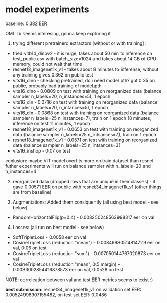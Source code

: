 # model experiments
baseline: 0.382 EER

OML lib seems interesing, gonna keep exploring it


1. trying different pretrainerd extractors (without or with training):
* tried vitb14_dinov2 - it is huge, takes about 50 min to inference on test_public.csv with batch_size=1024 and takes about 14 GB of GPU memory, could not wait that time
* resnet18_imagenet1k_v1 - takes about 8 minutes to inferense, without any training gives 0.362 on public test
* vits16_dino - checking pretrained, do i need model.pth? got 0.35 on public, probably bad training of model.pth
* vits16_dino - 0.0809 on test with training on reorganized data (balance sampler n_labels=20, n_instances=5), 1 epoch
* vits16_din - 0.0716 on test with training on reorganized data (balance sampler n_labels=20, n_intances=5), 1 epoch
* vits16_din - 0.0868 on test with training on reorganized data (balance sampler n_labels=25 n_instances=7), train on 1 epoch 18 minutes, inference on test 11 minutes, 1 epoch
* resnet18_imagenet1k_v1 - 0.0653 on test with training on reorganized data (balance sampler n_labels=25 n_intsances=7), train on 1 epoch
* resnet18_imagenet1k_v1 - 0.0571 on test with training on reorganized data (balance sampler n_labels=25 n_intsances=3)
* vits16_inshop - 0.07 on test

conlusion: maybe ViT model overfits more on train dataset than resnet
futher experiments will run on balance sampler with n_labels=20 and n_instances=4

2. reorganized data (dropped rows that are unique in their classes) - it gave 0.00571 EER on public with resnet34_imagenet1k_v1 (other things are from baseline)

3. Augmentations:
Added them consiquently (all using best model - see below)
* RandomHorizontalFlip(p=0.4) - 0.008250248563998317 eer on val

4. Losses:
(all run on best model - see below)
* SoftTripletLoss - 0.0058 eer on val
* CosineTripletLoss (reduction "mean") - 0.00849980514814729 eer on val, 0.06 on test
* CosineTripletLoss (reduction "sum") - 0.007050144767020873 eer on val
* CosineTripletLoss (reduction "mean", 0.5 margin) - 
0.0033002854416878573 eer on val, 0.0528 on test

NOTE: correleation between val and test EER metrics seems to exist :)

**best submission**: resnet34_imagenet1k_v1 on validation set EER: 
0.00524998907155482, on test set EER: 0.0486